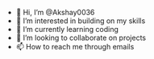 - 👋 Hi, I’m @Akshay0036
- 👀 I’m interested in building on my skills
- 🌱 I’m currently learning coding
- 💞️ I’m looking to collaborate on projects
- 📫 How to reach me through emails

<!---
Akshay0036/Akshay0036 is a ✨ special ✨ repository because its `README.md` (this file) appears on your GitHub profile.
You can click the Preview link to take a look at your changes.
--->
